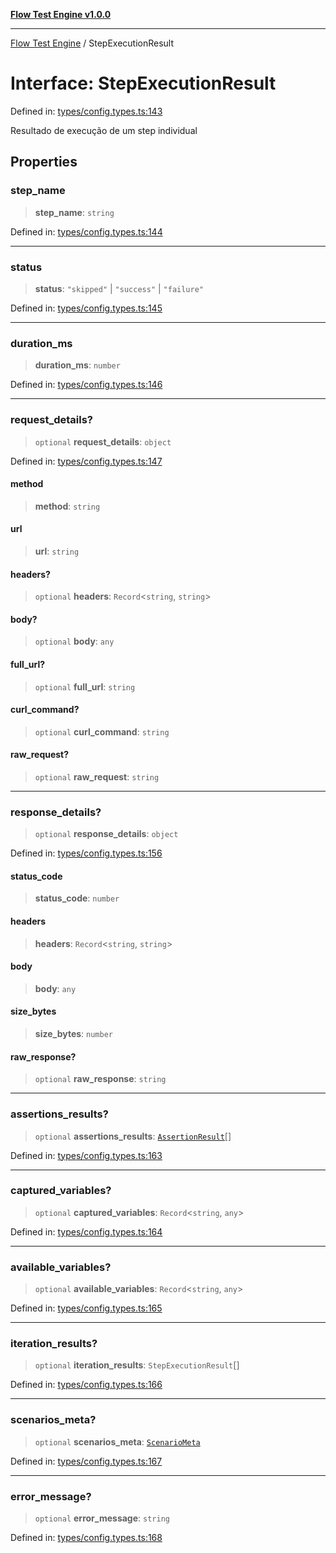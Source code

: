 [**Flow Test Engine v1.0.0**](../README.md)

***

[Flow Test Engine](../globals.md) / StepExecutionResult

# Interface: StepExecutionResult

Defined in: [types/config.types.ts:143](https://github.com/marcuspmd/flow-test/blob/c1e02fa49ac7e6bc58b50e23ea92679f9f2bcadb/src/types/config.types.ts#L143)

Resultado de execução de um step individual

## Properties

### step\_name

> **step\_name**: `string`

Defined in: [types/config.types.ts:144](https://github.com/marcuspmd/flow-test/blob/c1e02fa49ac7e6bc58b50e23ea92679f9f2bcadb/src/types/config.types.ts#L144)

***

### status

> **status**: `"skipped"` \| `"success"` \| `"failure"`

Defined in: [types/config.types.ts:145](https://github.com/marcuspmd/flow-test/blob/c1e02fa49ac7e6bc58b50e23ea92679f9f2bcadb/src/types/config.types.ts#L145)

***

### duration\_ms

> **duration\_ms**: `number`

Defined in: [types/config.types.ts:146](https://github.com/marcuspmd/flow-test/blob/c1e02fa49ac7e6bc58b50e23ea92679f9f2bcadb/src/types/config.types.ts#L146)

***

### request\_details?

> `optional` **request\_details**: `object`

Defined in: [types/config.types.ts:147](https://github.com/marcuspmd/flow-test/blob/c1e02fa49ac7e6bc58b50e23ea92679f9f2bcadb/src/types/config.types.ts#L147)

#### method

> **method**: `string`

#### url

> **url**: `string`

#### headers?

> `optional` **headers**: `Record`\<`string`, `string`\>

#### body?

> `optional` **body**: `any`

#### full\_url?

> `optional` **full\_url**: `string`

#### curl\_command?

> `optional` **curl\_command**: `string`

#### raw\_request?

> `optional` **raw\_request**: `string`

***

### response\_details?

> `optional` **response\_details**: `object`

Defined in: [types/config.types.ts:156](https://github.com/marcuspmd/flow-test/blob/c1e02fa49ac7e6bc58b50e23ea92679f9f2bcadb/src/types/config.types.ts#L156)

#### status\_code

> **status\_code**: `number`

#### headers

> **headers**: `Record`\<`string`, `string`\>

#### body

> **body**: `any`

#### size\_bytes

> **size\_bytes**: `number`

#### raw\_response?

> `optional` **raw\_response**: `string`

***

### assertions\_results?

> `optional` **assertions\_results**: [`AssertionResult`](AssertionResult.md)[]

Defined in: [types/config.types.ts:163](https://github.com/marcuspmd/flow-test/blob/c1e02fa49ac7e6bc58b50e23ea92679f9f2bcadb/src/types/config.types.ts#L163)

***

### captured\_variables?

> `optional` **captured\_variables**: `Record`\<`string`, `any`\>

Defined in: [types/config.types.ts:164](https://github.com/marcuspmd/flow-test/blob/c1e02fa49ac7e6bc58b50e23ea92679f9f2bcadb/src/types/config.types.ts#L164)

***

### available\_variables?

> `optional` **available\_variables**: `Record`\<`string`, `any`\>

Defined in: [types/config.types.ts:165](https://github.com/marcuspmd/flow-test/blob/c1e02fa49ac7e6bc58b50e23ea92679f9f2bcadb/src/types/config.types.ts#L165)

***

### iteration\_results?

> `optional` **iteration\_results**: `StepExecutionResult`[]

Defined in: [types/config.types.ts:166](https://github.com/marcuspmd/flow-test/blob/c1e02fa49ac7e6bc58b50e23ea92679f9f2bcadb/src/types/config.types.ts#L166)

***

### scenarios\_meta?

> `optional` **scenarios\_meta**: [`ScenarioMeta`](ScenarioMeta.md)

Defined in: [types/config.types.ts:167](https://github.com/marcuspmd/flow-test/blob/c1e02fa49ac7e6bc58b50e23ea92679f9f2bcadb/src/types/config.types.ts#L167)

***

### error\_message?

> `optional` **error\_message**: `string`

Defined in: [types/config.types.ts:168](https://github.com/marcuspmd/flow-test/blob/c1e02fa49ac7e6bc58b50e23ea92679f9f2bcadb/src/types/config.types.ts#L168)

